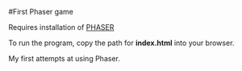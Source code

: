 #First Phaser game

Requires installation of [PHASER](https://phaser.io/)

To run the program, copy the path for **index.html** into your browser.

My first attempts at using Phaser. 
